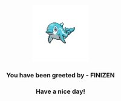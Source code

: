 <p align="center">
            <img src="https://raw.githubusercontent.com/PokeAPI/sprites/master/sprites/pokemon/963.png" width="150" height="150">
          </p>
          <h3 align="center">You have been greeted by - <b>FINIZEN</b></h3>
          <h3 align="center">Have a nice day!</h3>
